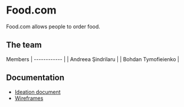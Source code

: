 # Food.com

Food.com allows people to order food.

## The team
Members 
| ------------ |
| Andreea Şindrilaru |
| Bohdan Tymofieienko | 


## Documentation
- [Ideation document](https://git.fhict.nl/I453277/wad-cb07-group-2/-/blob/master/Documentation/Ideation%20document.pdf)
- [Wireframes](https://git.fhict.nl/I453277/wad-cb07-group-2/-/blob/master/Documentation/Wireframes.pdf)
